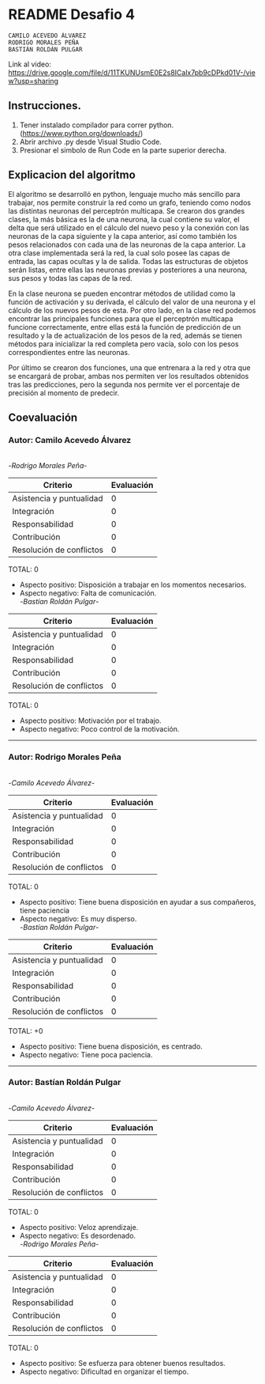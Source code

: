 # README Desafio 4
~~~
CAMILO ACEVEDO ÁLVAREZ
RODRIGO MORALES PEÑA
BASTIÁN ROLDÁN PULGAR
~~~

Link al video: https://drive.google.com/file/d/11TKUNUsmE0E2s8ICalx7pb9cDPkd01V-/view?usp=sharing

## Instrucciones. 

1. Tener instalado compilador para correr python. (https://www.python.org/downloads/)
2. Abrir archivo .py desde Visual Studio Code.
3. Presionar el simbolo de Run Code en la parte superior derecha.

## Explicacion del algoritmo

El algoritmo se desarrolló en python, lenguaje mucho más sencillo para trabajar, nos permite construir la red como un grafo, teniendo como nodos las distintas neuronas del perceptrón multicapa. Se crearon dos grandes clases, la más básica es la de una neurona, la cual contiene su valor, el delta que será utilizado en el cálculo del nuevo peso y la conexión con las neuronas de la capa siguiente y la capa anterior, así como también los pesos relacionados con cada una de las neuronas de la capa anterior. La otra clase implementada será la red, la cual solo posee las capas de entrada, las capas ocultas y la de salida. Todas las estructuras de objetos serán listas, entre ellas las neuronas previas y posteriores a una neurona, sus pesos y todas las capas de la red.

En la clase neurona se pueden encontrar métodos de utilidad como la  función  de activación y su derivada, el cálculo del valor de una neurona y el cálculo de los nuevos pesos de esta. Por otro lado, en la clase red podemos encontrar las principales funciones para que el perceptrón multicapa funcione correctamente, entre ellas está la función de predicción de un resultado y la de actualización de los pesos de la red, además se tienen métodos para inicializar la red completa pero vacía, solo con los pesos correspondientes entre las neuronas.

Por último se crearon dos funciones, una que entrenara a la red y otra que se encargará de probar, ambas nos permiten ver los resultados obtenidos tras las predicciones, pero la segunda nos permite ver el porcentaje de precisión al momento de predecir.

## Coevaluación

### **Autor: Camilo Acevedo Álvarez**
\
-*Rodrigo Morales Peña*-

Criterio | Evaluación
-- | --
Asistencia y puntualidad | 0
Integración | 0
Responsabilidad | 0
Contribución | 0
Resolución de conflictos | 0 
TOTAL: 0
* Aspecto positivo:  Disposición a trabajar en los momentos necesarios.
* Aspecto negativo:  Falta de comunicación.
\
-*Bastían Roldán Pulgar*-

Criterio | Evaluación
-- | --
Asistencia y puntualidad | 0
Integración | 0
Responsabilidad | 0
Contribución | 0
Resolución de conflictos | 0
TOTAL: 0
* Aspecto positivo:  Motivación por el trabajo.
* Aspecto negativo:  Poco control de la motivación.

***
### **Autor: Rodrigo Morales Peña**
\
-*Camilo Acevedo Álvarez*-

Criterio | Evaluación
-- | --
Asistencia y puntualidad | 0
Integración | 0
Responsabilidad | 0
Contribución | 0
Resolución de conflictos | 0
TOTAL: 0

* Aspecto positivo: Tiene buena disposición en ayudar a sus compañeros, tiene paciencia
* Aspecto negativo: Es muy disperso.
\
-*Bastían Roldán Pulgar*-

Criterio | Evaluación
-- | --
Asistencia y puntualidad | 0
Integración | 0
Responsabilidad | 0
Contribución | 0
Resolución de conflictos | 0
TOTAL: +0
* Aspecto positivo: Tiene buena disposición, es centrado.
* Aspecto negativo: Tiene poca paciencia.

***
### **Autor: Bastían Roldán Pulgar**
\
-*Camilo Acevedo Álvarez*-

Criterio | Evaluación
-- | --
Asistencia y puntualidad | 0
Integración | 0
Responsabilidad | 0
Contribución | 0
Resolución de conflictos | 0
TOTAL: 0
* Aspecto positivo: Veloz aprendizaje.
* Aspecto negativo: Es desordenado.
\
-*Rodrigo Morales Peña*-

Criterio | Evaluación
-- | --
Asistencia y puntualidad | 0
Integración | 0
Responsabilidad | 0
Contribución | 0
Resolución de conflictos | 0
TOTAL: 0
* Aspecto positivo:  Se esfuerza para obtener buenos resultados.
* Aspecto negativo:  Dificultad en organizar el tiempo.
